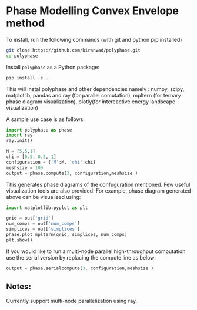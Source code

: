 # Phase Modelling Convex Envelope method

To install, run the following commands (with git and python pip installed)
```bash
git clone https://github.com/kiranvad/polyphase.git
cd polyphase
```

Install `polyphase` as a Python package:
```python
pip install -e .
```
This will instal polyphase and other dependencies namely : numpy, scipy, matplotlib, pandas and ray (for parallel comutation), mpltern (for ternary phase diagram visualization), plotly(for intereactive energy landscape visualization)

A sample use case is as follows:

```python
import polyphase as phase
import ray
ray.init()

M = [5,5,1]
chi = [0.5, 0.5, 1]
configuration = {'M':M, 'chi':chi}
meshsize = 100
output = phase.compute(3, configuration,meshsize ) 
```
This generates phase diagrams of the confuguration mentioned.
Few useful visualization tools are also provided. For example, phase diagram generated above can be visualized using:
```python
import matplotlib.pyplot as plt

grid = out['grid']
num_comps = out['num_comps']
simplices = out['simplices']
phase.plot_mpltern(grid, simplices, num_comps)
plt.show()
```

If you would like to run a multi-node parallel high-throughput computation use the serial version by replacing the compute line as below:
```python
output = phase.serialcompute(3, configuration,meshsize )
```


Notes:
---------
Currently support multi-node parallelization using ray.
